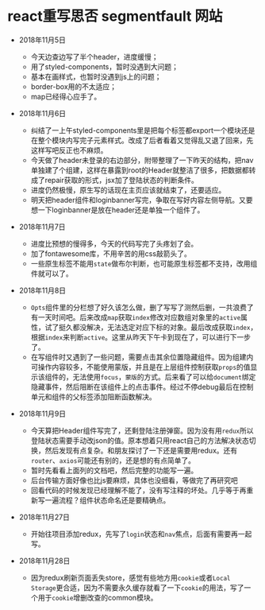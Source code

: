 # react重写思否 segmentfault 网站

* 2018年11月5日
	* 今天边查边写了半个header，进度缓慢；  
	* 用了styled-components，暂时没遇到大问题；  
	* 基本在画样式，也暂时没遇到js上的问题；  
	* border-box用的不太适应；  
	* map已经得心应手了。
  
* 2018年11月6日
	* 纠结了一上午styled-components里是把每个标签都export一个模块还是在整个模块内写完子元素样式。改成了后者看着又觉得乱又退了回来，先这样写吧反正也不麻烦。  
	* 今天做了header未登录的右边部分，附带整理了一下昨天的结构，把nav单独建了个组建，这样在暴露到root的Header就整洁了很多，把数据都转成了repair获取的形式，jsx加了登陆状态的判断条件。  
	* 进度仍然极慢，原生写的话现在主页应该就结束了，还要适应。  
	* 明天把header组件和loginbanner写完，争取在写好内容左侧导航。又要想一下loginbanner是放在header还是单独一个组件了。

* 2018年11月7日
	* 进度比预想的慢得多，今天的代码写完了头疼划了会。
	* 加了fontawesome库，不用辛苦的用css敲箭头了。
	* 一些原生标签不能用`state`做布尔判断，也可能原生标签都不支持，改用组件就可以了。

* 2018年11月8日
	* `Opts`组件里的分栏想了好久该怎么做，删了写写了测然后删，一共浪费了有一天时间吧。后来改成`map`获取`index`修改对应数组对象里的`active`属性，试了挺久都没解决，无法选定对应下标的对象。最后改成获取`index`，根据`index`来判断`active`。这里从昨天下午卡到现在了，可以进行下一步了。
	* 在写组件时又遇到了一些问题，需要点击其余位置隐藏组件。因为组建内可操作内容较多，不能使用蒙版，并且是在上层组件控制获取`props`的值显示该组件的，无法使用`focus`，`蒙版`的方式。后来看了可以给`document`绑定隐藏事件，然后阻断在该组件上的点击事件。经过不停debug最后在控制单元和组件的父标签添加阻断函数解决。

* 2018年11月9日
	* 今天算把Header组件写完了，还剩登陆注册弹窗。因为没有用`redux`所以登陆状态需要手动改json的值。原本想着只用react自己的方法解决状态切换，然后发现有点复杂。和朋友探讨了一下还是需要用redux。还有`router`、`axios`可能还有别的，还是想的有点简单了。
	* 暂时先看看上面列的文档吧，然后完整的功能写一遍。
	* 后台传输方面好像也比js要麻烦，具体也没细看，等做完了再研究吧
	* 回看代码的时候发现已经理解不能了，没有写注释的坏处。几乎等于再重新写一遍流程？组件状态命名还是要精确点。

* 2018年11月27日
    * 开始往项目添加redux，先写了`login`状态和`nav`焦点，后面有需要再一起写。

* 2018年11月28日
    * 因为redux刷新页面丢失store，感觉有些地方用`cookie`或者`Local Storage`更合适，因为不需要永久缓存就看了一下`cookie`的用法，写了一个用于`cookie`增删改查的common模块。
